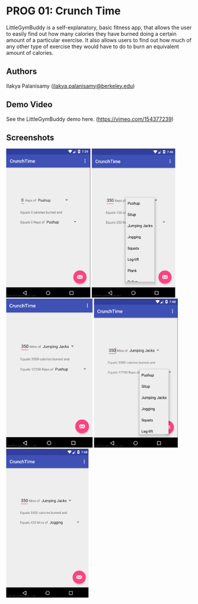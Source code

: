 # PROG 01: Crunch Time

LittleGymBuddy is a self-explanatory, basic fitness app, that allows the user to easily find out how many calories they have burned doing a certain amount of a particular exercise. It also allows users to find out how much of any other type of exercise they would have to do to burn an equivalent amount of calories. 

## Authors

Ilakya Palanisamy ([ilakya.palanisamy@berkeley.edu](mailto:ilakya.palanisamy@berkeley.edu))

## Demo Video

See the LittleGymBuddy demo here. (https://vimeo.com/154377239)

## Screenshots

<img src="screenshots/apphomescreen.png" height="400" alt="Screenshot"/>
<img src="screenshots/appsecondpage.png" height="400" alt="Screenshot"/>
<img src="screenshots/appthirdscreen.png" height="400" alt="Screenshot"/>
<img src="screenshots/appfourthscreen.png" height="400" alt="Screenshot"/>
<img src="screenshots/appfifthscreen.png" height="400" alt="Screenshot"/>

